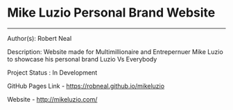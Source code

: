 # Mike Luzio Personal Brand Website

---

Author(s): Robert Neal 

Description: Website made for Multimillionaire and Entrepernuer Mike Luzio to showcase his personal brand Luzio Vs Everybody

Project Status : In Development

GitHub Pages Link - https://robneal.github.io/mikeluzio

Website  - http://mikeluzio.com/
